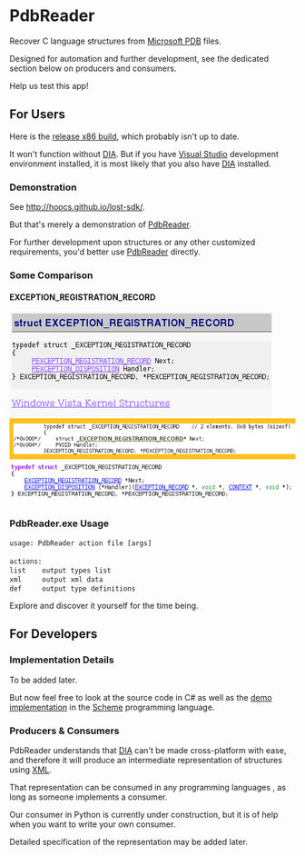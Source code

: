 # PdbReader


Recover C language structures from [Microsoft PDB] files.

Designed for automation and further development,
see the dedicated section below on producers and consumers.

Help us test this app!


## For Users


Here is the [release x86 build](./PdbReader.exe),
which probably isn't up to date.

It won't function without [DIA].
But if you have [Visual Studio] development environment installed,
it is most likely that you also have [DIA] installed.


### Demonstration

See http://hoocs.github.io/lost-sdk/.

But that's merely a demonstration of [PdbReader].

For further development upon structures
or any other customized requirements,
you'd better use [PdbReader] directly.


### Some Comparison


#### EXCEPTION\_REGISTRATION\_RECORD


![](Images/nirsoft-1.png)
![](Images/moonsols-1.png)
![](Images/pdbreader-1.png)


### PdbReader.exe Usage

```
usage: PdbReader action file [args]

actions:
list    output types list
xml     output xml data
def     output type definitions
```

Explore and discover it yourself for the time being.


## For Developers


### Implementation Details

To be added later.

But now feel free to look at the source code in C#
as well as the [demo implementation](./CollectAlgorithm/demo.scm)
in the [Scheme] programming language.


### Producers & Consumers

PdbReader understands that [DIA] can't be made
cross-platform with ease, and therefore it will produce
an intermediate representation of structures using [XML].

That representation can be consumed in any programming languages
, as long as someone implements a consumer.

Our consumer in Python is currently under construction,
but it is of help when you want to write your own consumer.

Detailed specification of the representation may be added later.


[PdbReader]: https://github.com/kbridge/PdbReader
[Scheme]: https://en.wikipedia.org/wiki/Scheme_(programming_language)
[Microsoft PDB]: https://github.com/Microsoft/microsoft-pdb
[DIA]: https://msdn.microsoft.com/en-us/library/x93ctkx8.aspx
[Visual Studio]: https://www.visualstudio.com/
[XML]: https://www.w3.org/XML/
